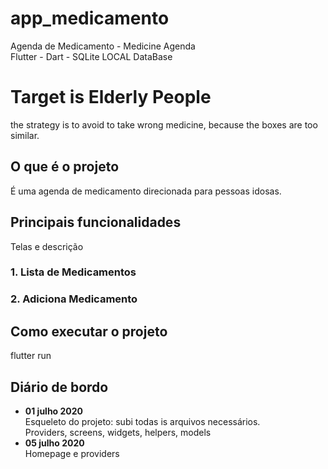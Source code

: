 <h1> app_medicamento </h1>
Agenda de  Medicamento - Medicine Agenda <br>
Flutter - Dart - SQLite </b>
LOCAL DataBase

<h1> Target is Elderly People </h1>
the strategy is to avoid to take wrong medicine, because the boxes are too similar.


<h2> O que é o projeto </h2>
É uma agenda de medicamento direcionada para pessoas idosas.


<h2> Principais funcionalidades </h2>
Telas e descrição

<h3> 1. Lista de Medicamentos </h3>

<h3> 2. Adiciona Medicamento </h3>

<h2> Como executar o projeto </h2>
flutter run

<h2>Diário de bordo </h2>

<ul> 
  <li> <b>01 julho 2020  </b> </li>
  Esqueleto do projeto: subi todas is arquivos necessários.<br>
  Providers, screens, widgets, helpers, models
  <li><b> 05 julho 2020 </b> </li>
  Homepage e providers
</ul>
